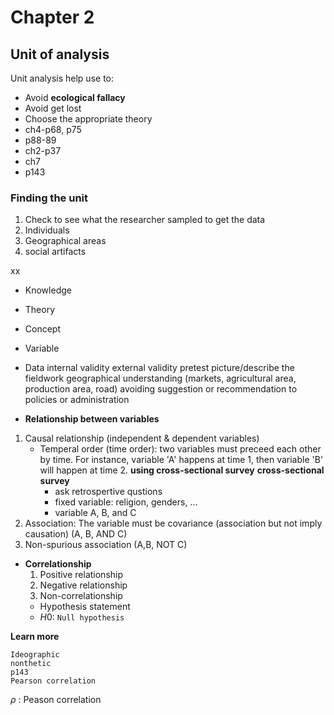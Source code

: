 # Chapter 2
## Unit of analysis
Unit analysis help use to:
- Avoid **ecological fallacy**
- Avoid get lost
- Choose the appropriate theory
- ch4-p68, p75
- p88-89
- ch2-p37
- ch7
- p143

### Finding the unit
1. Check to see what the researcher sampled to get the data
  2. Individuals
  3. Geographical areas
  4. social artifacts

xx
- Knowledge
- Theory
- Concept
- Variable
- Data
internal validity
external validity
pretest
picture/describe the fieldwork
geographical understanding (markets, agricultural area, production area, road)
avoiding suggestion or recommendation to policies or administration

- __Relationship between variables__ 
1. Causal relationship (independent & dependent variables)
   - Temperal order (time order): two variables must preceed each other by time. For instance, variable 'A' happens at time 1, then variable 'B' will happen at time 2. __using cross-sectional survey__
     __cross-sectional survey__
     - ask retrospertive qustions
     - fixed variable: religion, genders, ...
     - variable A, B, and C 
3. Association: The variable must be covariance (association but not imply causation) (A, B, AND C)
4. Non-spurious association (A,B, NOT C)

- __Correlationship__
  1. Positive relationship
  2. Negative relationship
  3. Non-correlationship
  - Hypothesis statement
  - $H0$: `Null hypothesis`






__Learn more__
```
Ideographic
nonthetic
p143
Pearson correlation

```
$\rho$ : Peason correlation



